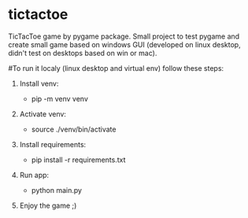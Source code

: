 # tictactoe

TicTacToe game by pygame package. Small project to test pygame and create small game based on windows GUI (developed on linux desktop, didn't test on desktops based on win or mac).

#To run it localy (linux desktop and virtual env) follow these steps:

1. Install venv: 
    - pip -m venv venv

2. Activate venv:
    - source ./venv/bin/activate

3. Install requirements:
    - pip install -r requirements.txt

4. Run app:
    - python main.py

5. Enjoy the game ;)
